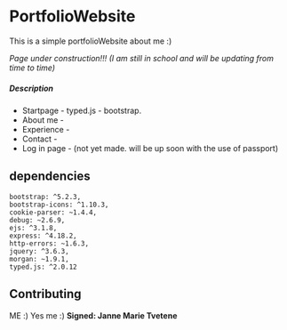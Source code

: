 # PortfolioWebsite

This is a simple portfolioWebsite about me :)

_Page under construction!!!_
_(I am still in school and will be updating from time to time)_

##### Description

* Startpage - typed.js - bootstrap.
* About me - 
* Experience - 
* Contact - 
* Log in page - (not yet made. will be up soon with the use of passport)


## dependencies

    bootstrap: ^5.2.3,
    bootstrap-icons: ^1.10.3,
    cookie-parser: ~1.4.4,
    debug: ~2.6.9,
    ejs: ^3.1.8,
    express: ^4.18.2,
    http-errors: ~1.6.3,
    jquery: ^3.6.3,
    morgan: ~1.9.1,
    typed.js: ^2.0.12

## Contributing
ME :) Yes me :)
**Signed: Janne Marie Tvetene**
